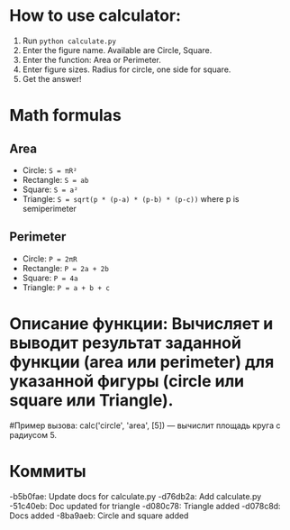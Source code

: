 
# How to use calculator:
1. Run `python calculate.py`
2. Enter the figure name. Available are Circle, Square.
3. Enter the function: Area or Perimeter.
4. Enter figure sizes. Radius for circle, one side for square.
5. Get the answer!

# Math formulas
## Area
- Circle: `S = πR²`
- Rectangle: `S = ab`
- Square: `S = a²`
- Triangle: `S = sqrt(p * (p-a) * (p-b) * (p-c))` where p is semiperimeter

## Perimeter
- Circle: `P = 2πR`
- Rectangle: `P = 2a + 2b`
- Square: `P = 4a`
- Triangle: `P = a + b + c`

# Описание функции: Вычисляет и выводит результат заданной функции (area или perimeter) для указанной фигуры (circle или square или Triangle).
#Пример вызова: calc('circle', 'area', [5]) — вычислит площадь круга с радиусом 5.

# Коммиты
-b5b0fae: Update docs for calculate.py
-d76db2a: Add calculate.py
-51c40eb: Doc updated for triangle
-d080c78: Triangle added
-d078c8d: Docs added
-8ba9aeb: Circle and square added